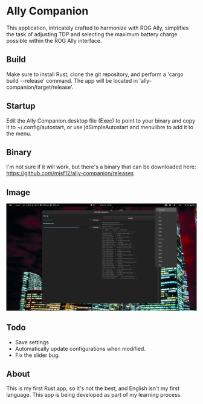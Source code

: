# Ally Companion
This application, intricately crafted to harmonize with ROG Ally, simplifies the task of adjusting TDP and selecting the maximum battery charge possible within the ROG Ally interface.
## Build
Make sure to install Rust, clone the git repository, and perform a 'cargo build --release' command. The app will be located in 'ally-companion/target/release'.
## Startup
Edit the Ally Companion.desktop file (Exec) to point to your binary and copy it to ~/.config/autostart, or use jdSimpleAutostart and menulibre to add it to the menu.
## Binary
I'm not sure if it will work, but there's a binary that can be downloaded here: https://github.com/mjsf12/ally-companion/releases
## Image
![text](./resources/001.png)
## Todo
- Save settings
- Automatically update configurations when modified.
- Fix the slider bug.
## About
This is my first Rust app, so it's not the best, and English isn't my first language. This app is being developed as part of my learning process.
